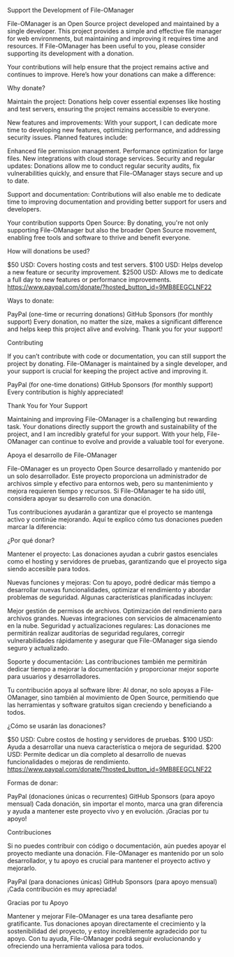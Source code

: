 Support the Development of File-OManager

File-OManager is an Open Source project developed and maintained by a single developer. This project provides a simple and effective file manager for web environments, but maintaining and improving it requires time and resources. If File-OManager has been useful to you, please consider supporting its development with a donation.

Your contributions will help ensure that the project remains active and continues to improve. Here’s how your donations can make a difference:

Why donate?

Maintain the project: Donations help cover essential expenses like hosting and test servers, ensuring the project remains accessible to everyone.

New features and improvements: With your support, I can dedicate more time to developing new features, optimizing performance, and addressing security issues. Planned features include:

Enhanced file permission management.
Performance optimization for large files.
New integrations with cloud storage services.
Security and regular updates: Donations allow me to conduct regular security audits, fix vulnerabilities quickly, and ensure that File-OManager stays secure and up to date.

Support and documentation: Contributions will also enable me to dedicate time to improving documentation and providing better support for users and developers.

Your contribution supports Open Source: By donating, you're not only supporting File-OManager but also the broader Open Source movement, enabling free tools and software to thrive and benefit everyone.

How will donations be used?

$50 USD: Covers hosting costs and test servers.
$100 USD: Helps develop a new feature or security improvement.
$2500 USD: Allows me to dedicate a full day to new features or performance improvements.
https://www.paypal.com/donate/?hosted_button_id=9MB8EEGCLNF22

Ways to donate:

PayPal (one-time or recurring donations)
GitHub Sponsors (for monthly support)
Every donation, no matter the size, makes a significant difference and helps keep this project alive and evolving. Thank you for your support!

Contributing

If you can’t contribute with code or documentation, you can still support the project by donating. File-OManager is maintained by a single developer, and your support is crucial for keeping the project active and improving it.

PayPal (for one-time donations)
GitHub Sponsors (for monthly support)
Every contribution is highly appreciated!

Thank You for Your Support

Maintaining and improving File-OManager is a challenging but rewarding task. Your donations directly support the growth and sustainability of the project, and I am incredibly grateful for your support. With your help, File-OManager can continue to evolve and provide a valuable tool for everyone.

Apoya el desarrollo de File-OManager

File-OManager es un proyecto Open Source desarrollado y mantenido por un solo desarrollador. Este proyecto proporciona un administrador de archivos simple y efectivo para entornos web, pero su mantenimiento y mejora requieren tiempo y recursos. Si File-OManager te ha sido útil, considera apoyar su desarrollo con una donación.

Tus contribuciones ayudarán a garantizar que el proyecto se mantenga activo y continúe mejorando. Aquí te explico cómo tus donaciones pueden marcar la diferencia:

¿Por qué donar?

Mantener el proyecto: Las donaciones ayudan a cubrir gastos esenciales como el hosting y servidores de pruebas, garantizando que el proyecto siga siendo accesible para todos.

Nuevas funciones y mejoras: Con tu apoyo, podré dedicar más tiempo a desarrollar nuevas funcionalidades, optimizar el rendimiento y abordar problemas de seguridad. Algunas características planificadas incluyen:

Mejor gestión de permisos de archivos.
Optimización del rendimiento para archivos grandes.
Nuevas integraciones con servicios de almacenamiento en la nube.
Seguridad y actualizaciones regulares: Las donaciones me permitirán realizar auditorías de seguridad regulares, corregir vulnerabilidades rápidamente y asegurar que File-OManager siga siendo seguro y actualizado.

Soporte y documentación: Las contribuciones también me permitirán dedicar tiempo a mejorar la documentación y proporcionar mejor soporte para usuarios y desarrolladores.

Tu contribución apoya al software libre: Al donar, no solo apoyas a File-OManager, sino también al movimiento de Open Source, permitiendo que las herramientas y software gratuitos sigan creciendo y beneficiando a todos.

¿Cómo se usarán las donaciones?

$50 USD: Cubre costos de hosting y servidores de pruebas.
$100 USD: Ayuda a desarrollar una nueva característica o mejora de seguridad.
$200 USD: Permite dedicar un día completo al desarrollo de nuevas funcionalidades o mejoras de rendimiento.
https://www.paypal.com/donate/?hosted_button_id=9MB8EEGCLNF22

Formas de donar:

PayPal (donaciones únicas o recurrentes)
GitHub Sponsors (para apoyo mensual)
Cada donación, sin importar el monto, marca una gran diferencia y ayuda a mantener este proyecto vivo y en evolución. ¡Gracias por tu apoyo!

Contribuciones

Si no puedes contribuir con código o documentación, aún puedes apoyar el proyecto mediante una donación. File-OManager es mantenido por un solo desarrollador, y tu apoyo es crucial para mantener el proyecto activo y mejorarlo.

PayPal (para donaciones únicas)
GitHub Sponsors (para apoyo mensual)
¡Cada contribución es muy apreciada!

Gracias por tu Apoyo

Mantener y mejorar File-OManager es una tarea desafiante pero gratificante. Tus donaciones apoyan directamente el crecimiento y la sostenibilidad del proyecto, y estoy increíblemente agradecido por tu apoyo. Con tu ayuda, File-OManager podrá seguir evolucionando y ofreciendo una herramienta valiosa para todos.

